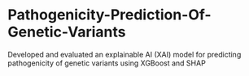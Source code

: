 # Pathogenicity-Prediction-Of-Genetic-Variants
Developed and evaluated an explainable AI (XAI) model for predicting pathogenicity of genetic variants using  XGBoost and SHAP 
